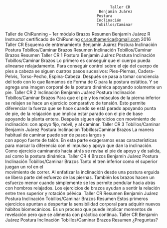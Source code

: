                                                    Taller CR
                                              Benjamı́n Juárez
                                             Postura
                                             Inclinación
                                             Tobillos/Caminar
Taller de ChiRunning – 1er módulo           Brazos
                                             Resumen
                Benjamı́n Juárez
                                           R
      Instructor certificado de ChiRunning
            cr.southamerica@gmail.com
                        2016
                               Taller CR
Esquema de entrenamiento
                          Benjamı́n Juárez
                         Postura
                         Inclinación
 Postura                 Tobillos/Caminar
                         Brazos
                         Resumen
 Inclinación
 Tobillos/Caminar
 Brazos
 Resumen
                                                                    Taller CR
1 Postura
                                                               Benjamı́n Juárez
                                                              Postura
                                                              Inclinación
                                                              Tobillos/Caminar
                                                              Brazos
Lo primero es conseguir que el cuerpo pueda alinearse
relajadamente. Para conseguir control sobre el eje del cuerpo
de pies a cabeza se siguen cuatros pasos sucesivos:
Pies-Piernas, Cadera-Pelvis, Torso-Pecho, Espina-Cabeza.
Después se pasa a tomar conciencia del todo con lo que
llamamos de Forma de C para la postura estática. Y se
agrega una imagen corporal de la postura dinámica
apoyando solamente un pie.
                                                                       Taller CR
2 Inclinación
                                                                  Benjamı́n Juárez
                                                                 Postura
                                                                 Inclinación
                                                                 Tobillos/Caminar
                                                                 Brazos
Para que el pie y los músculos de la pierna inferior se relajen 
se hace un ejercicio comparativo de tensión. Esto permite
diferenciar la fuerza que se hace cuando se está parado
apoyando punta de pie, de la relajación que implica estar
parado con el pie de base apoyando la planta entera.
Después siguen ejercicios con movimiento de inclinación: con
apoyo fijo, móvil, y al caminar.
                                                                       Taller CR
3 Tobillos/Caminar
                                                                  Benjamı́n Juárez
                                                                 Postura
                                                                 Inclinación
                                                                 Tobillos/Caminar
                                                                 Brazos
La manera habitual de caminar puede ser de pasos largos y        
con apoyo fuerte de talón. En esta parte exageramos esas
caracterı́sticas para marcar la diferencia con el impulso y
apoyo que dan la inclinación. Como ejercicio caminando
hacia atrás se revisa el pie de apoyo y de salida, ası́ como la
postura dinámica.
                                                                   Taller CR
4 Brazos
                                                              Benjamı́n Juárez
                                                             Postura
                                                             Inclinación
                                                             Tobillos/Caminar
                                                             Brazos
Tanto el tren inferior como el superior juegan un rol en el  
movimiento de correr. Al enfatizar la inclinación desde una
postura erguida se libera parte del esfuerzo de las piernas.
También los brazos hacen un esfuerzo menor cuando
simplemente se les permite pendular hacia atrás con
hombros relajados. Los ejercicios de brazos ayudan a sentir
la relación entre tren superior y rotación pélvica.
                                                                     Taller CR
Resumen
                                                                Benjamı́n Juárez
                                                               Postura
                                                               Inclinación
                                                               Tobillos/Caminar
                                                               Brazos
                                                               Resumen
 Estos primeros ejercicios apuntan a despertar la sensibilidad
 corporal para adquirir nuevos hábitos biomecánicos. Es un
 proceso que puede implicar momentos de revelación pero
 que se alimenta con práctica contı́nua.
                  Taller CR
             Benjamı́n Juárez
            Postura
            Inclinación
            Tobillos/Caminar
            Brazos
            Resumen
¿Preguntas?
